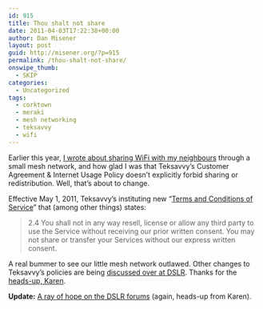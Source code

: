 ```yaml
---
id: 915
title: Thou shalt not share
date: 2011-04-03T17:22:38+00:00
author: Dan Misener
layout: post
guid: http://misener.org/?p=915
permalink: /thou-shalt-not-share/
onswipe_thumb:
  - SKIP
categories:
  - Uncategorized
tags:
  - corktown
  - meraki
  - mesh networking
  - teksavvy
  - wifi
---
```

Earlier this year, [I wrote about sharing WiFi with my neighbours](http://misener.org/archives/847) through a small mesh network, and how glad I was that Teksavvy&#8217;s Customer Agreement & Internet Usage Policy doesn’t explicitly forbid sharing or redistribution. Well, that&#8217;s about to change.

Effective May 1, 2011, Teksavvy&#8217;s instituting new “[Terms and Conditions of Service](http://www.teksavvy.com/en/legal/terms.asp)” that (among other things) states:

> 2.4 You shall not in any way resell, license or allow any third party to use the Service without receiving our prior written consent. You may not share or transfer your Services without our express written consent.

A real bummer to see our little mesh network outlawed. Other changes to Teksavvy&#8217;s policies are being [discussed over at DSLR](http://www.broadbandreports.com/forum/r25687948-TekSavvy-s-new-AUP-bans-servers-). Thanks for the [heads-up, Karen](http://misener.org/archives/847#IDComment139230280).

**Update:** [A ray of hope on the DSLR forums](http://www.dslreports.com/forum/r25711938-Mesh-network-now-not-allowed-) (again, heads-up from Karen).